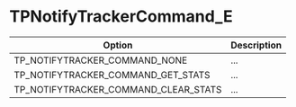 # TPNotifyTrackerCommand_E

Option|Description
-|-
TP_NOTIFYTRACKER_COMMAND_NONE|...
TP_NOTIFYTRACKER_COMMAND_GET_STATS|...
TP_NOTIFYTRACKER_COMMAND_CLEAR_STATS|...